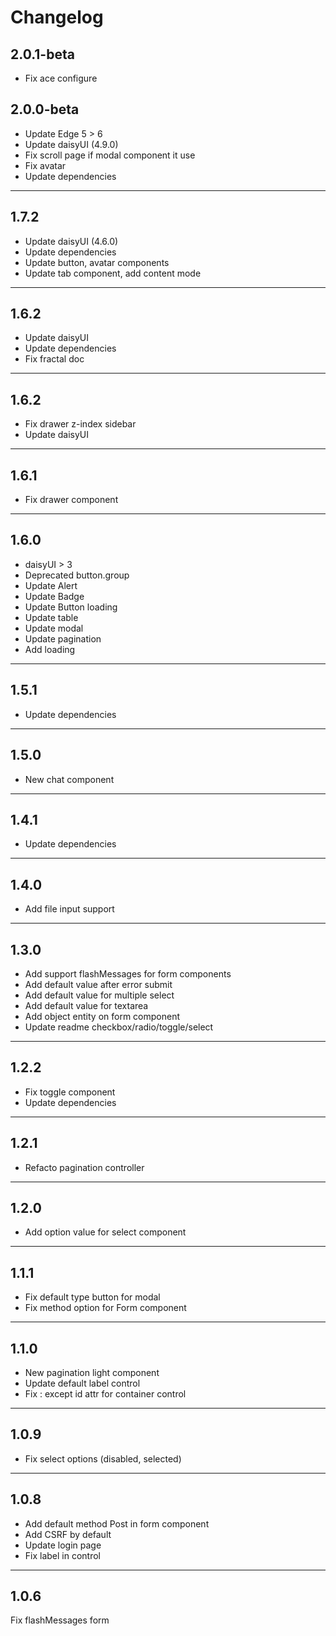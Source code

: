 # Changelog

## 2.0.1-beta
- Fix ace configure

## 2.0.0-beta
- Update Edge 5 > 6
- Update daisyUI (4.9.0)
- Fix scroll page if modal component it use
- Fix avatar
- Update dependencies


***

## 1.7.2

- Update daisyUI (4.6.0)
- Update dependencies
- Update button, avatar components
- Update tab component, add content mode

***

## 1.6.2

- Update daisyUI
- Update dependencies
- Fix fractal doc

***

## 1.6.2

- Fix drawer z-index sidebar
- Update daisyUI

***

## 1.6.1

- Fix drawer component

***

## 1.6.0

- daisyUI > 3
- Deprecated button.group
- Update Alert
- Update Badge
- Update Button loading
- Update table
- Update modal
- Update pagination
- Add loading

***

## 1.5.1

- Update dependencies

***

## 1.5.0

- New chat component

***

## 1.4.1

- Update dependencies

***

## 1.4.0

- Add file input support

***

## 1.3.0

- Add support flashMessages for form components
- Add default value after error submit
- Add default value for multiple select
- Add default value for textarea
- Add object entity on form component
- Update readme checkbox/radio/toggle/select

***

## 1.2.2

- Fix toggle component
- Update dependencies

***

## 1.2.1

- Refacto pagination controller

***

## 1.2.0

- Add option value for select component

***

## 1.1.1

- Fix default type button for modal
- Fix method option for Form component

***

## 1.1.0

- New pagination light component
- Update default label control
- Fix : except id attr for container control

***

## 1.0.9

- Fix select options (disabled, selected)

***

## 1.0.8

- Add default method Post in form component
- Add CSRF by default
- Update login page
- Fix label in control

***

## 1.0.6

Fix flashMessages form
